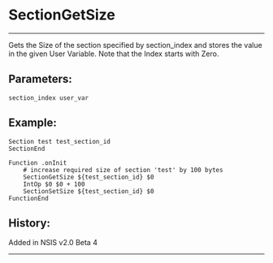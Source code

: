 # SectionGetSize

---

Gets the Size of the section specified by section_index and stores the value in the given User Variable. Note that the Index starts with Zero.

## Parameters:

    section_index user_var

## Example:

	Section test test_section_id
	SectionEnd

	Function .onInit
		# increase required size of section 'test' by 100 bytes
		SectionGetSize ${test_section_id} $0
		IntOp $0 $0 + 100
		SectionSetSize ${test_section_id} $0
	FunctionEnd

## History:

Added in NSIS v2.0 Beta 4

---
